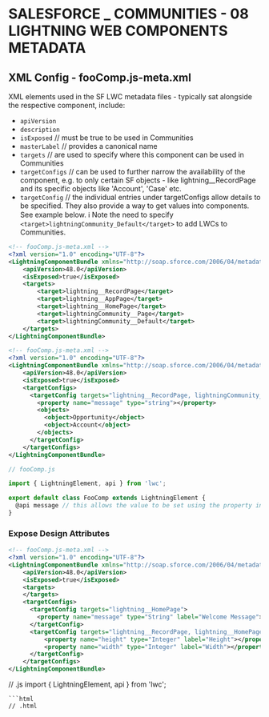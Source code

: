 # SALESFORCE _ COMMUNITIES - 08 LIGHTNING WEB COMPONENTS METADATA
## XML Config - fooComp.js-meta.xml
XML elements used in the SF LWC metadata files - typically sat alongside the respective component, include:
* `apiVersion`
* `description`
* `isExposed` // must be true to be used in Communities
* `masterLabel` // provides a canonical name
* `targets` // are used to specify where this component can be used in Communities
* `targetConfigs` // can be used to further narrow the availability of the component, e.g. to only certain SF objects - like lightning__RecordPage and its specific objects like 'Account', 'Case' etc.
* `targetConfig` // the individual entries under targetConfigs allow details to be specified.  They also provide a way to get values into components.  See example below.  :information_source: Note the need to specify
`<target>lightningCommunity_Default</target>` to add LWCs to Communities.

```xml
<!-- fooComp.js-meta.xml -->
<?xml version="1.0" encoding="UTF-8"?>
<LightningComponentBundle xmlns="http://soap.sforce.com/2006/04/metadata">
    <apiVersion>48.0</apiVersion>
    <isExposed>true</isExposed>
    <targets>
        <target>lightning__RecordPage</target>
        <target>lightning__AppPage</target>
        <target>lightning__HomePage</target>
        <target>lightningCommunity__Page</target>
        <target>lightningCommunity__Default</target>
    </targets>
</LightningComponentBundle>
```

```xml
<!-- fooComp.js-meta.xml -->
<?xml version="1.0" encoding="UTF-8"?>
<LightningComponentBundle xmlns="http://soap.sforce.com/2006/04/metadata">
    <apiVersion>48.0</apiVersion>
    <isExposed>true</isExposed>
    <targetConfigs>
      <targetConfig targets="lightning__RecordPage, lightningCommunity__Page">
        <property name="message" type="string"></property>
        <objects>
          <object>Opportunity</object>
          <object>Account</object>
        </objects>
      </targetConfig>
    </targetConfigs>
</LightningComponentBundle>
```
```js
// fooComp.js

import { LightningElement, api } from 'lwc';

export default class FooComp extends LightningElement {
  @api message // this allows the value to be set using the property in the meta
}
```
### Expose Design Attributes
```xml
<!-- fooComp.js-meta.xml -->
<?xml version="1.0" encoding="UTF-8"?>
<LightningComponentBundle xmlns="http://soap.sforce.com/2006/04/metadata">
    <apiVersion>48.0</apiVersion>
    <isExposed>true</isExposed>
    <targets>
    </targets>
    <targetConfigs>
      <targetConfig targets="lightning__HomePage">
        <property name="message" type="String" label="Welcome Message"></property>
      </targetConfig>
      <targetConfig targets="lightning__RecordPage, lightning__HomePage, lightningCommunity__Default">
          <property name="height" type="Integer" label="Height"></property>
          <property name="width" type="Integer" label="Width"></property>
      </targetConfig>
    </targetConfigs>
</LightningComponentBundle>
```
// .js
import { LightningElement, api } from 'lwc';
```
```html
// .html
```
